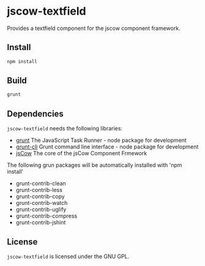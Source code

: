 # jscow-textfield
Provides a textfield component for the jscow component framework.

## Install

```sh
npm install
```

## Build

```sh
grunt
```

## Dependencies

`jscow-textfield` needs the following libraries:

* [grunt](https://www.npmjs.com/package/grunt) The JavaScript Task Runner - node package for development
* [grunt-cli](https://www.npmjs.com/package/grunt-cli) Grunt command line interface - node package for development
* [jsCow](https://github.com/jsCow/jsCow) The core of the jsCow Component Frmework

The following grun packages will be automatically installed with 'npm install'
* grunt-contrib-clean
* grunt-contrib-less
* grunt-contrib-copy
* grunt-contrib-watch
* grunt-contrib-uglify
* grunt-contrib-compress
* grunt-contrib-jshint
 

## License

`jscow-textfield` is licensed under the GNU GPL.
